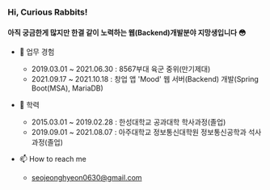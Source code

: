 ### Hi, Curious Rabbits!
#### 아직 궁금한게 많지만 한결 같이 노력하는 웹(Backend)개발분야 지망생입니다 :flushed:

<!--
**seojeonghyeon/seojeonghyeon** is a ✨ _special_ ✨ repository because its `README.md` (this file) appears on your GitHub profile.

Here are some ideas to get you started:

- 🔭 I’m currently working on ...
- 🌱 I’m currently learning ...
- 👯 I’m looking to collaborate on ...
- 🤔 I’m looking for help with ...
- 💬 Ask me about ...
- 📫 How to reach me: ...
- 😄 Pronouns: ...
- ⚡ Fun fact: ...
-->
- 🔭 업무 경험
  + 2019.03.01 ~ 2021.06.30 : 8567부대 육군 중위(만기제대)
  + 2021.09.17 ~ 2021.10.18 : 창업 앱 'Mood' 웹 서버(Backend) 개발(Spring Boot(MSA), MariaDB)


- 🌱 학력
  + 2015.03.01 ~ 2019.02.28 : 한성대학교 공과대학 학사과정(졸업)
  + 2019.09.01 ~ 2021.08.07 : 아주대학교 정보통신대학원 정보통신공학과 석사과정(졸업)


- 📫 How to reach me
  + seojeonghyeon0630@gmail.com 
